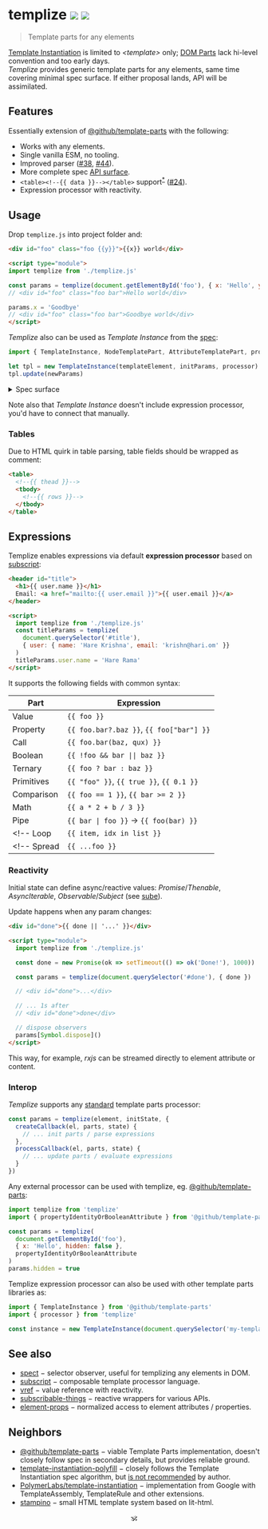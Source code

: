 # templize <a href="https://github.com/spectjs/templize/actions/workflows/node.js.yml"><img src="https://github.com/spectjs/templize/actions/workflows/node.js.yml/badge.svg"/></a> <a href="http://npmjs.org/templize"><img src="https://img.shields.io/npm/v/templize"/></a>

> Template parts for any elements

[Template Instantiation](https://github.com/w3c/webcomponents/blob/gh-pages/proposals/Template-Instantiation.md) is limited to _\<template\>_ only;
[DOM Parts](https://github.com/WICG/webcomponents/blob/gh-pages/proposals/DOM-Parts.md) lack hi-level convention and too early days.<br/>
_Templize_ provides generic template parts for any elements, same time covering minimal spec surface.
If either proposal lands, API will be assimilated.

## Features

Essentially extension of [@github/template-parts](https://github.com/github/template-parts) with the following:

- Works with any elements.
- Single vanilla ESM, no tooling.
- Improved parser ([#38](https://github.com/github/template-parts/issues/38), [#44](https://github.com/github/template-parts/issues/44)).
- More complete spec [API surface](./src/api.js).
- `<table><!--{{ data }}--></table>` support<sup><a href="#tables">*</a></sup> ([#24](https://github.com/domenic/template-parts/issues/2)).
- Expression processor with reactivity.
<!-- - [`<svg width={{ width }}>`](https://github.com/github/template-parts/issues/26) and other cases fixed. -->

## Usage

Drop `templize.js` into project folder and:

```html
<div id="foo" class="foo {{y}}">{{x}} world</div>

<script type="module">
import templize from './templize.js'

const params = templize(document.getElementById('foo'), { x: 'Hello', y: 'bar'})
// <div id="foo" class="foo bar">Hello world</div>

params.x = 'Goodbye'
// <div id="foo" class="foo bar">Goodbye world</div>
</script>
```

_Templize_ also can be used as _Template Instance_ from the [spec](https://github.com/WICG/webcomponents/blob/gh-pages/proposals/Template-Instantiation.md#32-template-parts-and-custom-template-process-callback):

```js
import { TemplateInstance, NodeTemplatePart, AttributeTemplatePart, processor } from './templize.js'

let tpl = new TemplateInstance(templateElement, initParams, processor)
tpl.update(newParams)
```

<details><summary>Spec surface</summary>

```js
interface TemplateInstance : DocumentFragment {
    void update(any state);
};

callback TemplateProcessCallback = void (TemplateInstance, sequence<TemplatePart>, any state);

dictionary TemplateProcessor {
    TemplateProcessCallback processCallback;
    TemplateProcessCallback? createCallback;
};

interface TemplatePart {
    readonly attribute DOMString expression;
    attribute DOMString? value;
};

interface AttributeTemplatePart : TemplatePart {
    readonly attribute Element element;
    readonly attribute DOMString attributeName;
    readonly attribute DOMString attributeNamespace;
    attribute boolean booleanValue;
};

interface NodeTemplatePart : TemplatePart {
    readonly attribute ContainerNode parentNode;
    readonly attribute Node? previousSibling;
    readonly attribute Node? nextSibling;
    [NewObject] readonly NodeList replacementNodes;
    void replace((Node or DOMString)... nodes);
    void replaceHTML(DOMString html);
};
```
</details>

Note also that _Template Instance_ doesn't include expression processor, you'd have to connect that manually.

### Tables

Due to HTML quirk in table parsing, table fields should be wrapped as comment:

```html
<table>
  <!--{{ thead }}-->
  <tbody>
    <!--{{ rows }}-->
  </tbody>
</table>
```

## Expressions

Templize enables expressions via default **expression processor** based on [subscript](https://github.com/spectjs/subscript):

```html
<header id="title">
  <h1>{{ user.name }}</h1>
  Email: <a href="mailto:{{ user.email }}">{{ user.email }}</a>
</header>

<script>
  import templize from './templize.js'
  const titleParams = templize(
    document.querySelector('#title'),
    { user: { name: 'Hare Krishna', email: 'krishn@hari.om' }}
  )
  titleParams.user.name = 'Hare Rama'
</script>
```

It supports the following fields with common syntax:

Part | Expression
---|---
Value | `{{ foo }}`
Property | `{{ foo.bar?.baz }}`, `{{ foo["bar"] }}`
Call | `{{ foo.bar(baz, qux) }}`
Boolean | `{{ !foo && bar \|\| baz }}`
Ternary | `{{ foo ? bar : baz }}`
Primitives | `{{ "foo" }}`, `{{ true }}`, `{{ 0.1 }}`
Comparison | `{{ foo == 1 }}`, `{{ bar >= 2 }}`
Math | `{{ a * 2 + b / 3 }}`
Pipe | `{{ bar \| foo }}` → `{{ foo(bar) }}`
<!-- Loop | `{{ item, idx in list }}` | `params.d` | Used for `:for` directive only -->
<!-- Spread | `{{ ...foo }}` | `params.foo` | Used to pass multiple attributes or nodes -->

### Reactivity

Initial state can define async/reactive values: _Promise_/_Thenable_, _AsyncIterable_, _Observable_/_Subject_ (see [sube](https://github.com/spectjs/sube)).<br/>

Update happens when any param changes:

```html
<div id="done">{{ done || '...' }}</div>

<script type="module">
  import templize from './templize.js'

  const done = new Promise(ok => setTimeout(() => ok('Done!'), 1000))

  const params = templize(document.querySelector('#done'), { done })

  // <div id="done">...</div>

  // ... 1s after
  // <div id="done">done</div>

  // dispose observers
  params[Symbol.dispose]()
</script>
```

This way, for example, _rxjs_ can be streamed directly to element attribute or content.


### Interop

_Templize_ supports any [standard](https://github.com/WICG/webcomponents/blob/gh-pages/proposals/Template-Instantiation.md#32-template-parts-and-custom-template-process-callback) template parts processor:

```js
const params = templize(element, initState, {
  createCallback(el, parts, state) {
    // ... init parts / parse expressions
  },
  processCallback(el, parts, state) {
    // ... update parts / evaluate expressions
  }
})
```
<!--
Default processor supports only direct values.

```js
{
  processCallback(instance, parts, state) {
    if (!state) return
    for (const part of parts) if (part.expression in state) part.value = state[part.expression]
  }
}
```
-->

Any external processor can be used with templize, eg. [@github/template-parts](https://github.com/github/template-parts):

```js
import templize from 'templize'
import { propertyIdentityOrBooleanAttribute } from '@github/template-parts'

const params = templize(
  document.getElementById('foo'),
  { x: 'Hello', hidden: false },
  propertyIdentityOrBooleanAttribute
)
params.hidden = true
```

Templize expression processor can also be used with other template parts libraries as:

```js
import { TemplateInstance } from '@github/template-parts'
import { processor } from 'templize'

const instance = new TemplateInstance(document.querySelector('my-template'), {}, processor)
```

## See also

* [spect](https://github.com/spectjs/spect) − selector observer, useful for templizing any elements in DOM.
* [subscript](https://github.com/spectjs/subscript) − composable template processor language.
* [vref](https://github.com/spectjs/vref) − value reference with reactivity.
* [subscribable-things](https://github.com/chrisguttandin/subscribable-things) − reactive wrappers for various APIs.
* [element-props](https://github.com/spectjs/element-props) − normalized access to element attributes / properties.
<!-- * [define-element](https://github.com/spectjs/define-element) − declarative custom elements. -->

## Neighbors

* [@github/template-parts](https://github.com/github/template-parts) − viable Template Parts implementation, doesn't closely follow spec in secondary details, but provides reliable ground.
* [template-instantiation-polyfill](https://github.com/bennypowers/template-instantiation-polyfill#readme) − closely follows the Template Instantiation spec algorithm, but [is not recommended](https://github.com/bennypowers/template-instantiation-polyfill/pull/2#issuecomment-1004110993) by author.
* [PolymerLabs/template-instantiation](https://github.com/PolymerLabs/template-instantiation) − implementation from Google with TemplateAssembly, TemplateRule and other extensions.
* [stampino](https://www.npmjs.com/package/stampino) − small HTML template system based on lit-html.

<p align="center">🕉<p>
